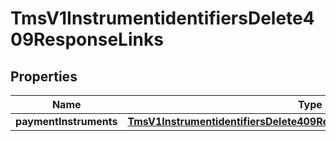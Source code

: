 
# TmsV1InstrumentidentifiersDelete409ResponseLinks

## Properties
Name | Type | Description | Notes
------------ | ------------- | ------------- | -------------
**paymentInstruments** | [**TmsV1InstrumentidentifiersDelete409ResponseLinksPaymentInstruments**](TmsV1InstrumentidentifiersDelete409ResponseLinksPaymentInstruments.md) |  |  [optional]



